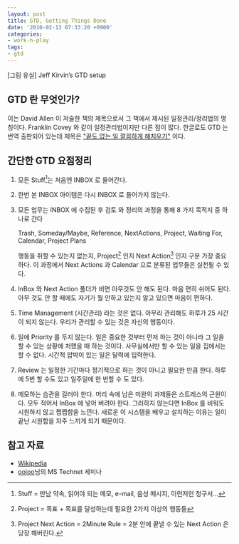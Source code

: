 ```yaml
---
layout: post
title: GTD, Getting Things Done
date: '2010-02-13 07:33:20 +0900'
categories:
- work-n-play
tags:
- gtd
---
```


[그림 유실] Jeff Kirvin’s GTD setup 
  
## GTD 란 무엇인가? 
  
이는 David Allen 이 저술한 책의 제목으로서 그 책에서 제시된 일정관리/정리법의 명칭이다. Franklin Covey 와 같이 일정관리법이지만 다른 점이 많다. 한글로도 GTD 는 번역 출판되어 있는데 제목은 ["끝도 없는 일 깔끔하게 해치우기"](http://www.aladin.co.kr/shop/wproduct.aspx?ItemId=12757098) 이다. 

<!--more-->

## 간단한 GTD 요점정리 

1.  모든 Stuff[^1]는 처음엔 INBOX 로 들어간다.

2.  한번 본 INBOX 아이템은 다시 INBOX 로 들어가지 않는다.
 
3.  모든 업무는 INBOX 에 수집된 후 검토 와 정리의 과정을 통해 8 가지 목적지 중 하나로 간다

    Trash, Someday/Maybe, Reference, NextActions, Project, Waiting For, Calendar, Project Plans
    
    행동을 취할 수 있는지 없는지, Project[^2] 인지 Next Action[^3] 인지 구분 가장 중요하다. 이 과정에서 Next Actions 과 Calendar 으로 분류된 업무들은 실천될 수 있다.
    
4.  InBox 와 Next Action 폴더가 비면 아무것도 안 해도 된다. 마음 편히 쉬어도 된다. 아무 것도 안 할 때에도 자기가 뭘 안하고 있는지 알고 있으면 마음이 편하다.

5.  Time Management (시간관리) 라는 것은 없다. 아무리 관리해도 하루가 25 시간이 되지 않는다. 우리가 관리할 수 있는 것은 자신의 행동이다.

6.  일에 Priority 를 두지 않는다. 일은 중요한 것부터 먼저 하는 것이 아니라 그 일을 할 수 있는 상황에 처했을 때 하는 것이다. 사무실에서만 할 수 있는 일을  집에서는 할 수 없다. 시간적 압박이 있는 일은 달력에 입력한다.

7.  Review 는 일정한 기간마다 정기적으로 하는 것이 아니고 필요한 만큼 한다. 하루에 5번 할 수도 있고 일주일에 한 번할 수 도 있다.

8.  메모하는 습관을 길러야 한다. 머리 속에 남은 미완의 과제들은 스트레스의 근원이다. 모두 적어서 InBox 에 넣어 버려야 한다. 그러하지 않는다면 InBox 를 비워도 시원하지 않고 찝찝함을 느낀다. 새로운 이 시스템을 배우고 설치하는 이유는 일이 끝난 시원함을 자주 느끼게 되기 때문이다.

## 참고 자료

- [Wikipedia](https://en.wikipedia.org/wiki/Getting_Things_Done)
- [oojoo](http://oojoo.tistory.com/)님의 MS Technet 세미나

[^1]: Stuff = 만남 약속, 읽어야 되는 메모, e-mail, 음성 메시지, 이런저런 청구서...

[^2]: Project = 목표 + 목표를 달성하는데 필요한 2가지 이상의 행동들

[^3]: Project Next Action = 2Minute Rule = 2분 안에 끝낼 수 있는 Next Action 은 당장 해버린다.
